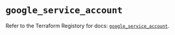 # `google_service_account`

Refer to the Terraform Registory for docs: [`google_service_account`](https://registry.terraform.io/providers/hashicorp/google-beta/4.70.0/docs/resources/google_service_account).
